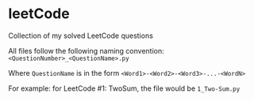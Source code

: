 # leetCode
Collection of my solved LeetCode questions

All files follow the following naming convention: `<QuestionNumber>_<QuestionName>.py` 

Where `QuestionName` is in the form `<Word1>-<Word2>-<Word3>-...-<WordN>`

For example: for LeetCode #1: TwoSum, the file would be `1_Two-Sum.py`

